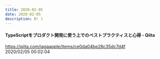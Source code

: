 ```yaml
---
title: 2020-02-05
date: 2020-02-05
description: B! 1
---
```


#### TypeScriptをプロダクト開発に使う上でのベストプラクティスと心得 - Qiita
https://qiita.com/jagaapple/items/ce0da04be28c35dc7d4f<br>
2020/02/05 00:02:04<br>


